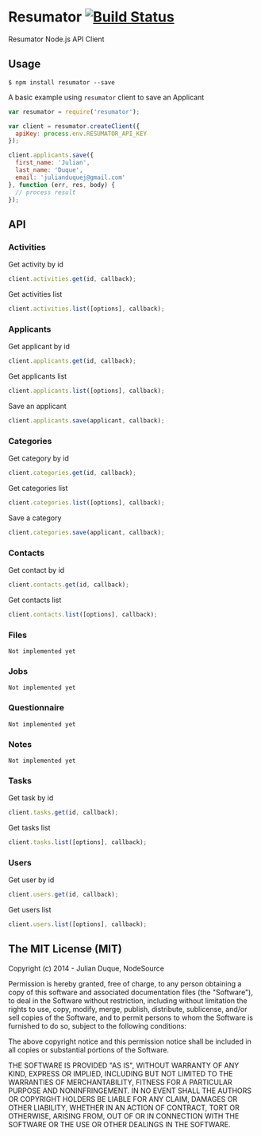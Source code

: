 # Resumator [![Build Status](https://travis-ci.org/julianduque/node-resumator.svg)](https://travis-ci.org/julianduque/node-resumator)

Resumator Node.js API Client

## Usage

```
$ npm install resumator --save
```

A basic example using `resumator` client to save an Applicant

``` js
var resumator = require('resumator');

var client = resumator.createClient({
  apiKey: process.env.RESUMATOR_API_KEY
});

client.applicants.save({
  first_name: 'Julian',
  last_name: 'Duque',
  email: 'julianduquej@gmail.com'
}, function (err, res, body) {
  // process result
});
```
## API

### Activities

Get activity by id

``` js
client.activities.get(id, callback);
```

Get activities list

``` js
client.activities.list([options], callback);
```

### Applicants

Get applicant by id

``` js
client.applicants.get(id, callback);
```

Get applicants list

``` js
client.applicants.list([options], callback);
```

Save an applicant

``` js
client.applicants.save(applicant, callback);
```

### Categories

Get category by id

``` js
client.categories.get(id, callback);
```

Get categories list

``` js
client.categories.list([options], callback);
```

Save a category

``` js
client.categories.save(applicant, callback);
```

### Contacts

Get contact by id

``` js
client.contacts.get(id, callback);
```

Get contacts list

``` js
client.contacts.list([options], callback);
```

### Files

```
Not implemented yet
```

### Jobs

```
Not implemented yet
```

### Questionnaire

```
Not implemented yet
```

### Notes

```
Not implemented yet
```

### Tasks

Get task by id

``` js
client.tasks.get(id, callback);
```

Get tasks list

``` js
client.tasks.list([options], callback);
```

### Users

Get user by id

``` js
client.users.get(id, callback);
```

Get users list

``` js
client.users.list([options], callback);
```


## The MIT License (MIT)

Copyright (c) 2014 - Julian Duque, NodeSource

Permission is hereby granted, free of charge, to any person obtaining a copy
of this software and associated documentation files (the "Software"), to deal
in the Software without restriction, including without limitation the rights
to use, copy, modify, merge, publish, distribute, sublicense, and/or sell
copies of the Software, and to permit persons to whom the Software is
furnished to do so, subject to the following conditions:

The above copyright notice and this permission notice shall be included in
all copies or substantial portions of the Software.

THE SOFTWARE IS PROVIDED "AS IS", WITHOUT WARRANTY OF ANY KIND, EXPRESS OR
IMPLIED, INCLUDING BUT NOT LIMITED TO THE WARRANTIES OF MERCHANTABILITY,
FITNESS FOR A PARTICULAR PURPOSE AND NONINFRINGEMENT. IN NO EVENT SHALL THE
AUTHORS OR COPYRIGHT HOLDERS BE LIABLE FOR ANY CLAIM, DAMAGES OR OTHER
LIABILITY, WHETHER IN AN ACTION OF CONTRACT, TORT OR OTHERWISE, ARISING FROM,
OUT OF OR IN CONNECTION WITH THE SOFTWARE OR THE USE OR OTHER DEALINGS IN
THE SOFTWARE.

